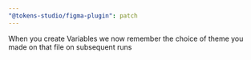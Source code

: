 ```yaml
---
"@tokens-studio/figma-plugin": patch
---
```


When you create Variables we now remember the choice of theme you made on that file on subsequent runs
